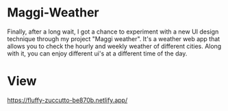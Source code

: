 # Maggi-Weather
Finally, after a long wait, I got a chance to experiment with a new UI design technique through my project "Maggi weather". It's a weather web app that allows you to check the hourly and weekly weather of different cities. Along with it, you can enjoy different ui's at a different time of the day.


# View
https://fluffy-zuccutto-be870b.netlify.app/
